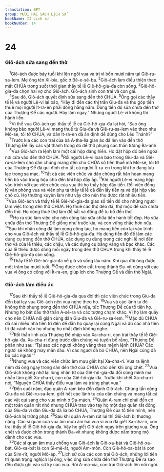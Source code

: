 ```yaml
---
translation: BPT
group: MƯƠI HAI SÁCH LỊCH SỬ
bookName: II Lịch sử 
bookNumber: 14
---
```


<div class="title"><h1>24</h1><h3>Giô-ách sửa sang đền thờ</h3></div>
<span class="verse 2su_24_1"> <sup>1</sup>Giô-ách được bảy tuổi khi lên ngôi vua và trị vì bốn mươi năm tại Giê-ru-sa-lem. Mẹ ông tên Xi-bia, gốc ở Bê-e-sê-ba.</span>
<span class="verse 2su_24_2"><sup>2</sup>Giô-ách làm điều thiện theo mắt CHÚA trong suốt thời gian thầy tế lễ Giê-hô-gia-đa còn sống.</span>
<span class="verse 2su_24_3"><sup>3</sup>Giê-hô-gia-đa chọn hai vợ cho Giô-ách. Giô-ách sinh con trai và con gái.<br/></span>
<span class="verse 2su_24_4"> <sup>4</sup>Sau đó, Giô-ách quyết định sửa sang đền thờ CHÚA.</span>
<span class="verse 2su_24_5"><sup>5</sup>Ông gọi các thầy tế lễ và người Lê-vi lại bảo, “Hãy đi đến các thị trấn Giu-đa và thu góp tiền thuế mọi người Ít-ra-en phải đóng hằng năm. Dùng tiền đó sửa chữa đền thờ của Thượng Đế các ngươi. Hãy làm ngay.” Nhưng người Lê-vi không thi hành liền.<br/></span>
<span class="verse 2su_24_6"> <sup>6</sup>Vì thế vua Giô-ách gọi thầy tế lễ cả Giê-hô-gia-đa lại hỏi, “Sao ông không bảo người Lê-vi mang thuế từ Giu-đa và Giê-ru-sa-lem vào theo như Mô-se, tôi tớ CHÚA, và dân Ít-ra-en đã ấn định để dùng cho Lều Thánh?”<br/></span>
<span class="verse 2su_24_7"> <sup>7</sup>Trước kia các con trai của bà A-tha-lia gian ác đã lẻn vào đền thờ Thượng Đế lấy các vật thánh trong đó để thờ phụng các thần tượng Ba-anh.<br/></span>
<span class="verse 2su_24_8"> <sup>8</sup>Vua Giô-ách ra lệnh làm một cái hộp dâng hiến. Họ đặt hộp đó bên ngoài nơi cửa vào đền thờ CHÚA.</span>
<span class="verse 2su_24_9"><sup>9</sup>Rồi người Lê-vi loan báo trong Giu-đa và Giê-ru-sa-lem cho dân chúng mang đến cho CHÚA số tiền thuế mà Mô-se, tôi tớ của Thượng Đế đã qui định cho tất cả người Ít-ra-en trong khi họ đang lưu lạc trong sa mạc.</span>
<span class="verse 2su_24_10"><sup>10</sup>Tất cả các viên chức và dân chúng rất hân hoan mang tiền bỏ vào trong hộp cho đến khi hộp đầy ắp.</span>
<span class="verse 2su_24_11"><sup>11</sup>Khi người Lê-vi mang hộp vào trình với các viên chức của vua thì họ thấy hộp đầy tiền. Rồi viên đổng lý văn phòng vua và viên phụ tá thầy tế lễ cả đến lấy tiền ra và đặt hộp vào chỗ cũ. Họ thường xuyên làm như vậy cho nên thu được rất nhiều tiền.</span>
<span class="verse 2su_24_12"><sup>12</sup>Vua Giô-ách và thầy tế lễ Giê-hô-gia-đa giao số tiền đó cho những người làm việc trong đền thờ CHÚA. Họ thuê các thợ đẽo đá, thợ mộc để sửa chữa đền thờ. Họ cũng thuê thợ làm đồ sắt và đồng để tu bổ đền thờ.<br/></span>
<span class="verse 2su_24_13"> <sup>13</sup>Họ ra sức làm việc cho nên công tác sửa chữa tiến hành tốt đẹp. Họ sửa chữa đền thờ Thượng Đế giống như trước kia, và còn vững chắc hơn nữa.</span>
<span class="verse 2su_24_14"><sup>14</sup>Sau khi nhân công đã làm xong công tác, họ mang tiền còn lại vào trình cho vua Giô-ách và thầy tế lễ Giê-hô-gia-đa. Họ dùng tiền đó để làm các dụng cụ trong đền thờ CHÚA, các dụng cụ dùng trong các nghi lễ nơi đền thờ và của lễ thiêu, các chậu, và các dụng cụ bằng vàng và bạc khác. Các của lễ thiêu được dâng mỗi ngày trong đền thờ CHÚA trong khi thầy tế lễ Giê-hô-gia-đa còn sống.<br/></span>
<span class="verse 2su_24_15"> <sup>15</sup>Thầy tế lễ Giê-hô-gia-đa về già và sống lâu năm. Khi qua đời ông được một trăm ba mươi tuổi.</span>
<span class="verse 2su_24_16"><sup>16</sup>Ông được chôn cất trong thành Đa-vít cùng với các vua vì ông có công với Ít-ra-en, giúp ích cho Thượng Đế và đền thờ Ngài.<br/></span>
<div class="title"><h3>Giô-ách làm điều ác</h3></div>
<span class="verse 2su_24_17"> <sup>17</sup>Sau khi thầy tế lễ Giê-hô-gia-đa qua đời thì các viên chức trong Giu-đa đến bái lạy vua Giô-ách nên vua nghe theo họ.</span>
<span class="verse 2su_24_18"><sup>18</sup>Vua và các lãnh tụ đó không thờ phụng trong đền thờ CHÚA nữa, tức Thượng Đế của tổ tiên họ. Nhưng họ bắt đầu thờ thần A-sê-ra và các tượng chạm khác. Vì họ làm quấy cho nên CHÚA nổi giận cùng dân Giu-đa và Giê-ru-sa-lem.</span>
<span class="verse 2su_24_19"><sup>19</sup>Mặc dù CHÚA đã sai nhiều nhà tiên tri đến để dẫn họ quay lại cùng Ngài và dù các nhà tiên tri đã cảnh cáo họ nhưng họ nhất định không nghe.<br/></span>
<span class="verse 2su_24_20"> <sup>20</sup>Rồi thần linh của Thượng Đế nhập vào Xa-cha-ri, con trai thầy tế lễ Giê-hô-gia-đa. Xa-cha-ri đứng trước dân chúng và tuyên bố rằng, “Thượng Đế phán như sau: ‘Tại sao các ngươi không vâng theo mệnh lệnh CHÚA? Các ngươi sẽ không may mắn đâu. Vì các ngươi đã bỏ CHÚA, nên Ngài cũng đã bỏ các ngươi.’”<br/></span>
<span class="verse 2su_24_21"> <sup>21</sup>Nhưng vua và các viên chức âm mưu giết hại Xa-cha-ri. Vua ra lệnh ném đá ông ngay trong sân đền thờ của CHÚA cho đến khi ông chết.</span>
<span class="verse 2su_24_22"><sup>22</sup>Vua Giô-ách không nhớ lại lòng nhân từ của Giê-hô-gia-đa đối cùng mình mà nhẫn tâm giết Xa-cha-ri, con của Giê-hô-gia-đa. Trước khi chết Xa-cha-ri nói, “Nguyện CHÚA thấy điều vua làm và trừng phạt vua.”<br/></span>
<span class="verse 2su_24_23"> <sup>23</sup>Đến cuối năm, đạo quân A-ram kéo đến đánh Giô-ách. Chúng tấn công Giu-đa và Giê-ru-sa-lem, giết hết các lãnh tụ của dân chúng và mang tất cả các vật quí sang cho vua mình ở Đa-mách.</span>
<span class="verse 2su_24_24"><sup>24</sup>Quân A-ram chỉ phái đến có một toán quân rất nhỏ nhưng CHÚA trao vào tay họ một đạo quân rất đông của Giu-đa vì dân Giu-đa đã lìa bỏ CHÚA, Thượng Đế của tổ tiên mình, nên Giô-ách bị trừng phạt.</span>
<span class="verse 2su_24_25"><sup>25</sup>Sau khi quân A-ram rút lui thì Giô-ách bị thương nặng. Các sĩ quan của vua âm mưu ám hại vua vì vua đã giết Xa-cha-ri, con trai thầy tế lễ Giê-hô-gia-đa. Vậy họ giết Giô-ách ngay trên giường vua. Ông chết và được chôn trong thành Đa-vít nhưng không được nằm trong mộ dành cho các vua.<br/></span>
<span class="verse 2su_24_26"> <sup>26</sup>Các sĩ quan âm mưu chống vua Giô-ách là Giô-xa-bát và Giê-hô-xa-bát. Giô-xa-bát là con Si-mê-át, người Am-môn. Còn Giê-hô-xa-bát là con của Sim-rít, người Mô-áp.</span>
<span class="verse 2su_24_27"><sup>27</sup>Lịch sử của các con trai Giô-ách, những lời tiên tri quan trọng nghịch lại ông, việc ông sửa chữa đền thờ Thượng Đế ra sao đều được ghi vào sử ký các vua. Rồi A-ma-xia, con trai Giô-ách lên nối ngôi.<br/></span>

